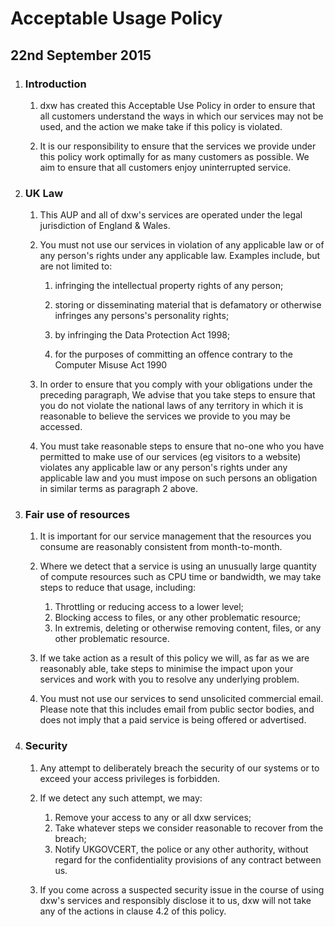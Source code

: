 # Acceptable Usage Policy

## 22nd September 2015

1. ### Introduction

    1. dxw has created this Acceptable Use Policy in order to ensure that all customers understand the ways in which our services may not be used, and the action we make take if this policy is violated.

    2. It is our responsibility to ensure that the services we provide under this policy work optimally for as many customers as possible. We aim to ensure that all customers enjoy uninterrupted service.

2. ### UK Law

    1. This AUP and all of dxw's services are operated under the legal jurisdiction of England & Wales.

    2. You must not use our services in violation of any applicable law or of any person's rights under any applicable law. Examples include, but are not limited to:

       1. infringing the intellectual property rights of any person;

       2. storing or disseminating material that is defamatory or otherwise infringes any persons's personality rights;
       3. by infringing the Data Protection Act 1998;

       4. for the purposes of committing an offence contrary to the Computer Misuse Act 1990

    3. In order to ensure that you comply with your obligations under the preceding paragraph, We advise that you take steps to ensure that you do not violate the national laws of any territory in which it is reasonable to believe the services we provide to you may be accessed.

    4. You must take reasonable steps to ensure that no-one who you have permitted to make use of our services  (eg visitors to a website) violates any applicable law or any person's rights under any applicable law and you must impose on such persons an obligation in similar terms as paragraph 2 above.


3. ### Fair use of resources

    1. It is important for our service management that the resources you consume are reasonably consistent from month-to-month.

    2. Where we detect that a service is using an unusually large quantity of compute resources such as CPU time or bandwidth, we may take steps to reduce that usage, including:

        1. Throttling or reducing access to a lower level;
        2. Blocking access to files, or any other problematic resource;
        3. In extremis, deleting or otherwise removing content, files, or any other problematic resource.

    3. If we take action as a result of this policy we will, as far as we are reasonably able, take steps to minimise the impact upon your services and work with you to resolve any underlying problem.

    4. You must not use our services to send unsolicited commercial email. Please note that this includes email from public sector bodies, and does not imply that a paid service is being offered or advertised.

4. ### Security

    1. Any attempt to deliberately breach the security of our systems or to exceed your access privileges is forbidden.

    2. If we detect any such attempt, we may:

       1. Remove your access to any or all dxw services;
       2. Take whatever steps we consider reasonable to recover from the breach;
       3. Notify UKGOVCERT, the police or any other authority, without regard for the confidentiality provisions of any contract between us.

    3. If you come across a suspected security issue in the course of using dxw's services and responsibly disclose it to us, dxw will not take any of the actions in clause 4.2 of this policy.
